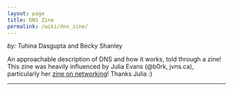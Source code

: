 ```yaml
---
layout: page
title: DNS Zine
permalink: /wiki/dns_zine/
---
```


*by:* Tuhina Dasgupta and Becky Shanley

An approachable description of DNS and how it works, told through a zine! This zine was heavily influenced by Julia Evans (@b0rk, jvns.ca), particularly her [zine on networking](https://jvns.ca/networking-zine.pdf)! Thanks Julia :)

--- 
